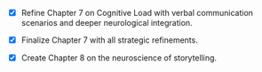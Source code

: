 - [x] Refine Chapter 7 on Cognitive Load with verbal communication scenarios and deeper neurological integration.
- [x] Finalize Chapter 7 with all strategic refinements.
- [x] Create Chapter 8 on the neuroscience of storytelling.
      